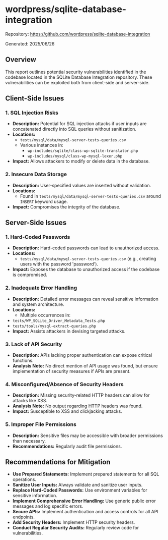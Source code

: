 # wordpress/sqlite-database-integration

Repository: https://github.com/wordpress/sqlite-database-integration

Generated: 2025/06/26

## Overview
This report outlines potential security vulnerabilities identified in the codebase located in the SQLite
Database Integration repository. These vulnerabilities can be exploited both from client-side and server-side.

## Client-Side Issues

### 1. SQL Injection Risks
- **Description:** Potential for SQL injection attacks if user inputs are concatenated directly into SQL
queries without sanitization.
- **Locations:**
  - `tests/mysql/data/mysql-server-tests-queries.csv`
  - Various instances in:
    - `wp-includes/sqlite/class-wp-sqlite-translator.php`
    - `wp-includes/mysql/class-wp-mysql-lexer.php`
- **Impact:** Allows attackers to modify or delete data in the database.

### 2. Insecure Data Storage
- **Description:** User-specified values are inserted without validation.
- **Locations:**
  - Found in `tests/mysql/data/mysql-server-tests-queries.csv` around `INSERT` keyword usage.
- **Impact:** Compromises the integrity of the database.

## Server-Side Issues

### 1. Hard-Coded Passwords
- **Description:** Hard-coded passwords can lead to unauthorized access.
- **Locations:**
  - `tests/mysql/data/mysql-server-tests-queries.csv` (e.g., creating users with the password 'password').
- **Impact:** Exposes the database to unauthorized access if the codebase is compromised.

### 2. Inadequate Error Handling
- **Description:** Detailed error messages can reveal sensitive information and system architecture.
- **Locations:**
  - Multiple occurrences in:
- `tests/WP_SQLite_Driver_Metadata_Tests.php`
- `tests/tools/mysql-extract-queries.php`
- **Impact:** Assists attackers in devising targeted attacks.

### 3. Lack of API Security
- **Description:** APIs lacking proper authentication can expose critical functions.
- **Analysis Note:** No direct mention of API usage was found, but ensure implementation of security measures
if APIs are present.

### 4. Misconfigured/Absence of Security Headers
- **Description:** Missing security-related HTTP headers can allow for attacks like XSS.
- **Analysis Note:** No output regarding HTTP headers was found.
- **Impact:** Susceptible to XSS and clickjacking attacks.

### 5. Improper File Permissions
- **Description:** Sensitive files may be accessible with broader permissions than necessary.
- **Recommendations:** Regularly audit file permissions.

## Recommendations for Mitigation
- **Use Prepared Statements:** Implement prepared statements for all SQL operations.
- **Sanitize User Inputs:** Always validate and sanitize user inputs.
- **Replace Hard-Coded Passwords:** Use environment variables for sensitive information.
- **Implement Comprehensive Error Handling:** Use generic public error messages and log specific errors.
- **Secure APIs:** Implement authentication and access controls for all API endpoints.
- **Add Security Headers:** Implement HTTP security headers.
- **Conduct Regular Security Audits:** Regularly review code for vulnerabilities.

